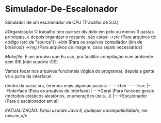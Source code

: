 # Simulador-De-Escalonador
Simulador de um escalonador de CPU (Trabalho de S.O.)

#Organização
O trabalho tem que ser dividido em pelo ou menos 3 pastas principais, e depois organizar o restante, são estas:
→src (Para arquivos de código (src de "source"))
→bin (Para os arquivos compilador (bin de binários))
→img (Para arquivos de imagem, caso sejam necessários)


_Makefile_: É um arquivo que Eu uso, pra facilitar compilação num ambiente sem IDE (não suporto IDE)


Vamos focar nos arquivos funcionais (lógica do programa), depois a gente vê a parte da interface!


dentro da pasta src, teremos mais algumas pastas:
----→bin
----→src
	|--→Interface (Para os arquivos de interface)
	|--→Geral (Para funcoes gerais (métodos estáticos aleatórios, enumerações úteis...))
	|--→Escalonador (Para o escalonador em si)


#ATUALIZAÇÂO:
_Estou usando Java 8, qualquer incompatibilidade, me avisem pfv_
